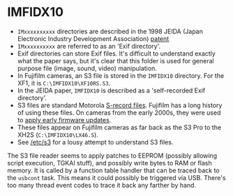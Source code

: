 # IMFIDX10
- `IMxxxxxxxxxx` directories are described in the 1998 JEIDA (Japan Electronic Industry Development Association) [patent](http://www.awm.jp/~yoya/cache/www.clavis.ne.jp/~hre/files/Exifj.pdf)
- `IMxxxxxxxxxx` are referred to as an 'Exif directory'.
- Exif directories can store Exif files. It's difficult to understand exactly what the paper says, but it's clear that this folder
is used for general purpose file (image, sound, video) manipulation.
- In Fujifilm cameras, an S3 file is stored in the `IMFIDX10` directory. For the XF1, it is `C:\IMFIDX10\XF10RS.S3`.
- In the JEIDA paper, `IMFIDX10` is described as a 'self-recorded Exif directory'.
- S3 files are standard Motorola [S-record files](https://en.wikipedia.org/wiki/SREC_(file_format)). Fujifilm has a long history of using these files. On cameras from the early 2000s, they were used to [apply early firmware updates](https://www.dpreview.com/forums/thread/430068).
- These files appear on Fujifilm cameras as far back as the S3 Pro to the XH2S (`C:\IMFIDX10\LX46.S`).
- See [/etc/s3](https://github.com/fujihack/fujihack/tree/master/etc/s3) for a lousy attempt to understand S3 files.

The S3 file reader seems to apply patches to EEPROM (possibly allowing script execution, TGKAI stuff), and possibly write
bytes to RAM or flash memory. It is called by a function table handler that can be traced back to the `usbcont` task. This means
it could possibly be triggered via USB. There's too many thread event codes to trace it back any farther by hand.
